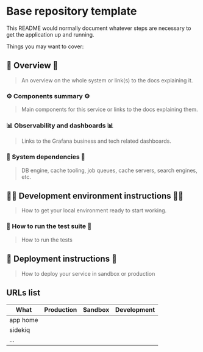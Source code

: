 # Base repository template
This README would normally document whatever steps are necessary to get the
application up and running.

Things you may want to cover:

## 📖 Overview 📖
> An overview on the whole system or link(s) to the docs explaining it.

### ⚙️ Components summary ⚙️
> Main components for this service or links to the docs explaining them.

### 📊 Observability and dashboards 📊
> Links to the Grafana business and tech related dashboards.

### 🔌 System dependencies 🔌
> DB engine, cache tooling, job queues, cache servers, search engines, etc.

## 👩‍💻 Development environment instructions 👩‍💻
> How to get your local environment ready to start working.

### 🚧 How to run the test suite 🚧
> How to run the tests

## 🚀 Deployment instructions 🚀
> How to deploy your service in sandbox or production

## URLs list
| What     | Production | Sandbox | Development |
|----------|------------|---------|-------------|
| app home |            |         |             |
| sidekiq  |            |         |             |
| ...      |            |         |             |
